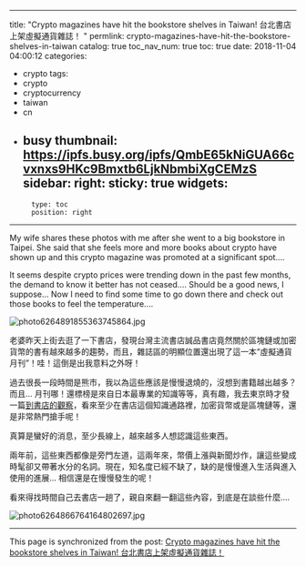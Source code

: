 
---
title: "Crypto magazines have hit the bookstore shelves in Taiwan! 台北書店上架虛擬通貨雜誌！ "
permlink: crypto-magazines-have-hit-the-bookstore-shelves-in-taiwan
catalog: true
toc_nav_num: true
toc: true
date: 2018-11-04 04:00:12
categories:
- crypto
tags:
- crypto
- cryptocurrency
- taiwan
- cn
- busy
thumbnail: https://ipfs.busy.org/ipfs/QmbE65kNiGUA66cvxnxs9HKc9Bmxtb6LjkNbmbiXgCEMzS
sidebar:
    right:
        sticky: true
widgets:
    -
        type: toc
        position: right
---


My wife shares these photos with me after she went to a big bookstore in Taipei. She said that she feels more and more books about crypto have shown up and this crypto magazine was promoted at a significant spot.... 

It seems despite crypto prices were trending down in the past few months, the demand to know it better has not ceased.... Should be a good news, I suppose... Now I need to find some time to go down there and check out those books to feel the temperature.... 

![photo6264891855363745864.jpg](https://ipfs.busy.org/ipfs/QmbE65kNiGUA66cvxnxs9HKc9Bmxtb6LjkNbmbiXgCEMzS)

老婆昨天上街去逛了一下書店，發現台灣主流書店誠品書店竟然關於區塊鏈或加密貨幣的書有越來越多的趨勢，而且，雜誌區的明顯位置還出現了這一本“虛擬通貨月刊”！哇！這倒是出我意料之外呀！

過去很長一段時間是熊市，我以為這些應該是慢慢退燒的，沒想到書籍越出越多？而且... 月刊哪！還標榜是來自日本最專業的知識等等，真有趣，我去東京時才發一篇[到書店的觀察](https://steemit.com/crypto/@deanliu/dean-s-tokyo-snapshots-my-tokyo-crypto-find)，看來至少在書店這個知識通路裡，加密貨幣或是區塊鏈等，還是非常熱門搶手呢！

真算是蠻好的消息，至少長線上，越來越多人想認識這些東西。

兩年前，這些東西都像是旁門左道，這兩年來，幣價上漲與新聞炒作，讓這些變成時髦卻又帶著水分的名詞。現在，知名度已經不缺了，缺的是慢慢進入生活與進入使用的進展... 相信還是在慢慢發生的呢！

看來得找時間自己去書店一趟了，親自來翻一翻這些內容，到底是在談些什麼....

![photo6264866764164802697.jpg](https://ipfs.busy.org/ipfs/QmXcrdipkmk8P9gGGsLDRH6wptRRYRwaC2GgYZA6yLBoDC)


- - -

This page is synchronized from the post: [Crypto magazines have hit the bookstore shelves in Taiwan! 台北書店上架虛擬通貨雜誌！ ](https://steemit.com/@deanliu/crypto-magazines-have-hit-the-bookstore-shelves-in-taiwan)
